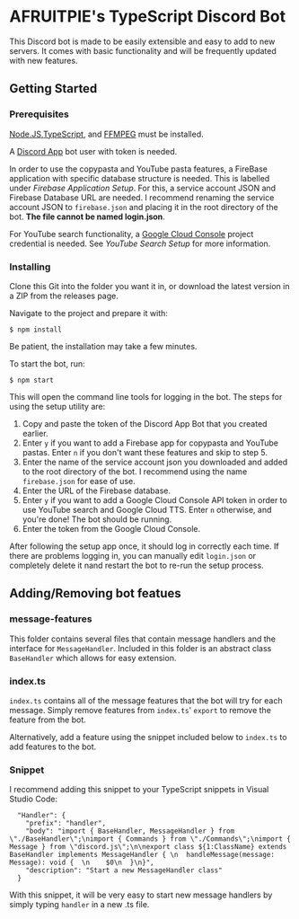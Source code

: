# AFRUITPIE's TypeScript Discord Bot

This Discord bot is made to be easily extensible and easy to add to new servers. It comes with basic functionality and will be frequently updated with new features.

## Getting Started

### Prerequisites

[Node.JS](https://nodejs.org/en/),[TypeScript](https://www.typescriptlang.org), and [FFMPEG](https://www.ffmpeg.org) must be installed.

A [Discord App](https://discordapp.com/developers/applications/) bot user with token is needed.

In order to use the copypasta and YouTube pasta features, a FireBase application with specific database structure is needed. This is labelled under _Firebase Application Setup_. For this, a service account JSON and Firebase Database URL are needed. I recommend renaming the service account JSON to `firebase.json` and placing it in the root directory of the bot. **The file cannot be named login.json**.

For YouTube search functionality, a [Google Cloud Console](https://console.cloud.google.com/) project credential is needed. See _YouTube Search Setup_ for more information.

### Installing

Clone this Git into the folder you want it in, or download the latest version in a ZIP from the releases page.

Navigate to the project and prepare it with:

```
$ npm install
```

Be patient, the installation may take a few minutes.

To start the bot, run:

```
$ npm start
```

This will open the command line tools for logging in the bot. The steps for using the setup utility are:

1.  Copy and paste the token of the Discord App Bot that you created earlier.
2.  Enter `y` if you want to add a Firebase app for copypasta and YouTube pastas. Enter `n` if you don't want these features and skip to step 5.
3.  Enter the name of the service account json you downloaded and added to the root directory of the bot. I recommend using the name `firebase.json` for ease of use.
4.  Enter the URL of the Firebase database.
5.  Enter `y` if you want to add a Google Cloud Console API token in order to use YouTube search and Google Cloud TTS. Enter `n` otherwise, and you're done! The bot should be running.
6.  Enter the token from the Google Cloud Console.

After following the setup app once, it should log in correctly each time. If there are problems logging in, you can manually edit `login.json` or completely delete it nand restart the bot to re-run the setup process.

## Adding/Removing bot featues

### message-features

This folder contains several files that contain message handlers and the interface for `MessageHandler`. Included in this folder is an abstract class `BaseHandler` which allows for easy extension.

### index.ts

`index.ts` contains all of the message features that the bot will try for each message. Simply remove features from `index.ts`' `export` to remove the feature from the bot.

Alternatively, add a feature using the snippet included below to `index.ts` to add features to the bot.

### Snippet

I recommend adding this snippet to your TypeScript snippets in Visual Studio Code:

```
  "Handler": {
    "prefix": "handler",
    "body": "import { BaseHandler, MessageHandler } from \"./BaseHandler\";\nimport { Commands } from \"./Commands\";\nimport { Message } from \"discord.js\";\n\nexport class ${1:ClassName} extends BaseHandler implements MessageHandler { \n  handleMessage(message: Message): void {  \n    $0\n  }\n}",
    "description": "Start a new MessageHandler class"
  }
```

With this snippet, it will be very easy to start new message handlers by simply typing `handler` in a new .ts file.
